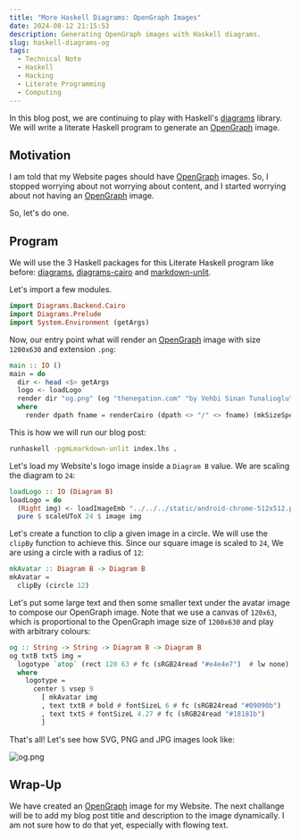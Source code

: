 ```yaml
---
title: "More Haskell Diagrams: OpenGraph Images"
date: 2024-08-12 21:15:53
description: Generating OpenGraph images with Haskell diagrams.
slug: haskell-diagrams-og
tags:
  - Technical Note
  - Haskell
  - Hacking
  - Literate Programming
  - Computing
---
```


In this blog post, we are continuing to play with Haskell's [diagrams] library.
We will write a literate Haskell program to generate an [OpenGraph] image.

<!--more-->

## Motivation

I am told that my Website pages should have [OpenGraph] images. So, I stopped
worrying about not worrying about content, and I started worrying about not
having an [OpenGraph] image.

So, let's do one.

## Program

We will use the 3 Haskell packages for this Literate Haskell program like
before: [diagrams], [diagrams-cairo] and [markdown-unlit].

Let's import a few modules.

```haskell
import Diagrams.Backend.Cairo
import Diagrams.Prelude
import System.Environment (getArgs)
```

Now, our entry point what will render an [OpenGraph] image with size `1200x630`
and extension `.png`:

```haskell
main :: IO ()
main = do
  dir <- head <$> getArgs
  logo <- loadLogo
  render dir "og.png" (og "thenegation.com" "by Vehbi Sinan Tunalioglu" logo)
  where
    render dpath fname = renderCairo (dpath <> "/" <> fname) (mkSizeSpec2D (Just 1200) (Just 630))
```

This is how we will run our blog post:

```sh
runhaskell -pgmLmarkdown-unlit index.lhs .
```

Let's load my Website's logo image inside a `Diagram B` value. We are scaling
the diagram to `24`:

```haskell
loadLogo :: IO (Diagram B)
loadLogo = do
  (Right img) <- loadImageEmb "../../../static/android-chrome-512x512.png"
  pure $ scaleUToX 24 $ image img
```

Let's create a function to clip a given image in a circle. We will use the
`clipBy` function to achieve this. Since our square image is scaled to `24`, We
are using a circle with a radius of `12`:

```haskell
mkAvatar :: Diagram B -> Diagram B
mkAvatar =
  clipBy (circle 12)
```

Let's put some large text and then some smaller text under the avatar image to
compose our OpenGraph image. Note that we use a canvas of `120x63`, which is
proportional to the OpenGraph image size of `1200x630` and play with arbitrary
colours:

```haskell
og :: String -> String -> Diagram B -> Diagram B
og txtB txtS img =
  logotype `atop` (rect 120 63 # fc (sRGB24read "#e4e4e7")  # lw none)
  where
    logotype =
      center $ vsep 9
        [ mkAvatar img
        , text txtB # bold # fontSizeL 6 # fc (sRGB24read "#09090b")
        , text txtS # fontSizeL 4.27 # fc (sRGB24read "#18181b")
        ]
```

That's all! Let's see how SVG, PNG and JPG images look like:

![og.png](og.png)

## Wrap-Up

We have created an [OpenGraph] image for my Website. The next challange will be
to add my blog post title and description to the image dynamically. I am not
sure how to do that yet, especially with flowing text.

<!-- REFERENCES -->

[diagrams]: https://diagrams.github.io
[cairo]: https://cairographics.org
[diagrams-cairo]: https://hackage.haskell.org/package/diagrams-cairo
[markdown-unlit]: https://hackage.haskell.org/package/markdown-unlit
[OpenGraph]: https://ogp.me
